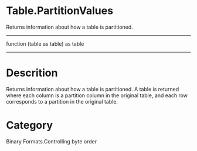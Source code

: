 ﻿# Table.PartitionValues
Returns information about how a table is partitioned.
***
function (table as table) as table
***
# Descrition 
Returns information about how a table is partitioned.  A table is returned where each column is a partition column in the original table, and each row corresponds to a partition in the original table.
# Category 
Binary Formats.Controlling byte order
